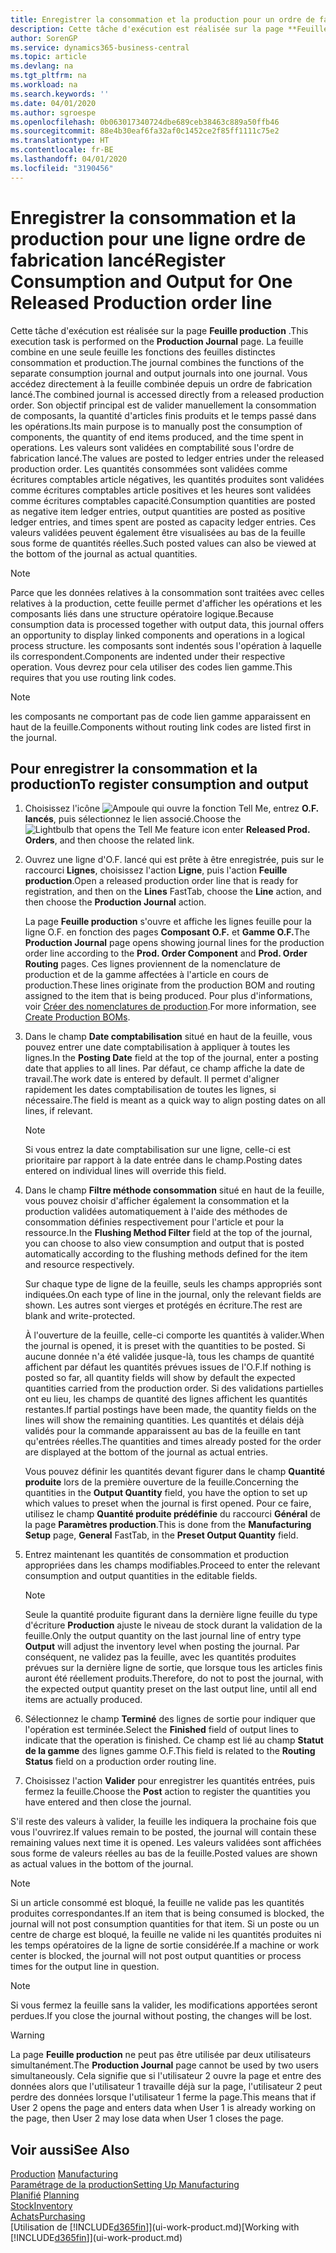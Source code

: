 ```yaml
---
title: Enregistrer la consommation et la production pour un ordre de fabrication | Microsoft Docs
description: Cette tâche d'exécution est réalisée sur la page **Feuille production** . La feuille combine en une seule feuille les fonctions des feuilles distinctes consommation et production. Vous accédez directement à la feuille combinée depuis un ordre de fabrication lancé. Son objectif principal est de valider manuellement la consommation de composants, la quantité d'articles finis produits et le temps passé dans les opérations.
author: SorenGP
ms.service: dynamics365-business-central
ms.topic: article
ms.devlang: na
ms.tgt_pltfrm: na
ms.workload: na
ms.search.keywords: ''
ms.date: 04/01/2020
ms.author: sgroespe
ms.openlocfilehash: 0b063017340724dbe689ceb38463c889a50ffb46
ms.sourcegitcommit: 88e4b30eaf6fa32af0c1452ce2f85ff1111c75e2
ms.translationtype: HT
ms.contentlocale: fr-BE
ms.lasthandoff: 04/01/2020
ms.locfileid: "3190456"
---
```

# <a name="register-consumption-and-output-for-one-released-production-order-line"></a><span data-ttu-id="15f16-106">Enregistrer la consommation et la production pour une ligne ordre de fabrication lancé</span><span class="sxs-lookup"><span data-stu-id="15f16-106">Register Consumption and Output for One Released Production order line</span></span>
<span data-ttu-id="15f16-107">Cette tâche d'exécution est réalisée sur la page **Feuille production** .</span><span class="sxs-lookup"><span data-stu-id="15f16-107">This execution task is performed on the **Production Journal** page.</span></span> <span data-ttu-id="15f16-108">La feuille combine en une seule feuille les fonctions des feuilles distinctes consommation et production.</span><span class="sxs-lookup"><span data-stu-id="15f16-108">The journal combines the functions of the separate consumption journal and output journals into one journal.</span></span> <span data-ttu-id="15f16-109">Vous accédez directement à la feuille combinée depuis un ordre de fabrication lancé.</span><span class="sxs-lookup"><span data-stu-id="15f16-109">The combined journal is accessed directly from a released production order.</span></span> <span data-ttu-id="15f16-110">Son objectif principal est de valider manuellement la consommation de composants, la quantité d'articles finis produits et le temps passé dans les opérations.</span><span class="sxs-lookup"><span data-stu-id="15f16-110">Its main purpose is to manually post the consumption of components, the quantity of end items produced, and the time spent in operations.</span></span> <span data-ttu-id="15f16-111">Les valeurs sont validées en comptabilité sous l'ordre de fabrication lancé.</span><span class="sxs-lookup"><span data-stu-id="15f16-111">The values are posted to ledger entries under the released production order.</span></span> <span data-ttu-id="15f16-112">Les quantités consommées sont validées comme écritures comptables article négatives, les quantités produites sont validées comme écritures comptables article positives et les heures sont validées comme écritures comptables capacité.</span><span class="sxs-lookup"><span data-stu-id="15f16-112">Consumption quantities are posted as negative item ledger entries, output quantities are posted as positive ledger entries, and times spent are posted as capacity ledger entries.</span></span> <span data-ttu-id="15f16-113">Ces valeurs validées peuvent également être visualisées au bas de la feuille sous forme de quantités réelles.</span><span class="sxs-lookup"><span data-stu-id="15f16-113">Such posted values can also be viewed at the bottom of the journal as actual quantities.</span></span>  

> [!NOTE]  
>  <span data-ttu-id="15f16-114">Parce que les données relatives à la consommation sont traitées avec celles relatives à la production, cette feuille permet d'afficher les opérations et les composants liés dans une structure opératoire logique.</span><span class="sxs-lookup"><span data-stu-id="15f16-114">Because consumption data is processed together with output data, this journal offers an opportunity to display linked components and operations in a logical process structure.</span></span> <span data-ttu-id="15f16-115">les composants sont indentés sous l'opération à laquelle ils correspondent.</span><span class="sxs-lookup"><span data-stu-id="15f16-115">Components are indented under their respective operation.</span></span> <span data-ttu-id="15f16-116">Vous devrez pour cela utiliser des codes lien gamme.</span><span class="sxs-lookup"><span data-stu-id="15f16-116">This requires that you use routing link codes.</span></span>  

> [!NOTE]  
>  <span data-ttu-id="15f16-117">les composants ne comportant pas de code lien gamme apparaissent en haut de la feuille.</span><span class="sxs-lookup"><span data-stu-id="15f16-117">Components without routing link codes are listed first in the journal.</span></span>  

## <a name="to-register-consumption-and-output"></a><span data-ttu-id="15f16-118">Pour enregistrer la consommation et la production</span><span class="sxs-lookup"><span data-stu-id="15f16-118">To register consumption and output</span></span>  
1.  <span data-ttu-id="15f16-119">Choisissez l'icône ![Ampoule qui ouvre la fonction Tell Me](media/ui-search/search_small.png "Dites-moi ce que vous voulez faire"), entrez **O.F. lancés**, puis sélectionnez le lien associé.</span><span class="sxs-lookup"><span data-stu-id="15f16-119">Choose the ![Lightbulb that opens the Tell Me feature](media/ui-search/search_small.png "Tell me what you want to do") icon enter **Released Prod. Orders**, and then choose the related link.</span></span>  
2.  <span data-ttu-id="15f16-120">Ouvrez une ligne d'O.F. lancé qui est prête à être enregistrée, puis sur le raccourci **Lignes**, choisissez l'action **Ligne**, puis l'action **Feuille production**.</span><span class="sxs-lookup"><span data-stu-id="15f16-120">Open a released production order line that is ready for registration, and then on the **Lines** FastTab, choose the **Line** action, and then choose the **Production Journal** action.</span></span>  

    <span data-ttu-id="15f16-121">La page **Feuille production** s'ouvre et affiche les lignes feuille pour la ligne O.F. en fonction des pages **Composant O.F.** et **Gamme O.F.**</span><span class="sxs-lookup"><span data-stu-id="15f16-121">The **Production Journal** page opens showing journal lines for the production order line according to the **Prod. Order Component** and **Prod. Order Routing** pages.</span></span> <span data-ttu-id="15f16-122">Ces lignes proviennent de la nomenclature de production et de la gamme affectées à l'article en cours de production.</span><span class="sxs-lookup"><span data-stu-id="15f16-122">These lines originate from the production BOM and routing assigned to the item that is being produced.</span></span> <span data-ttu-id="15f16-123">Pour plus d'informations, voir [Créer des nomenclatures de production](production-how-to-create-routings.md).</span><span class="sxs-lookup"><span data-stu-id="15f16-123">For more information, see [Create Production BOMs](production-how-to-create-routings.md).</span></span>  

3.  <span data-ttu-id="15f16-124">Dans le champ **Date comptabilisation** situé en haut de la feuille, vous pouvez entrer une date comptabilisation à appliquer à toutes les lignes.</span><span class="sxs-lookup"><span data-stu-id="15f16-124">In the **Posting Date** field at the top of the journal, enter a posting date that applies to all lines.</span></span> <span data-ttu-id="15f16-125">Par défaut, ce champ affiche la date de travail.</span><span class="sxs-lookup"><span data-stu-id="15f16-125">The work date is entered by default.</span></span> <span data-ttu-id="15f16-126">Il permet d'aligner rapidement les dates comptabilisation de toutes les lignes, si nécessaire.</span><span class="sxs-lookup"><span data-stu-id="15f16-126">The field is meant as a quick way to align posting dates on all lines, if relevant.</span></span>  

    > [!NOTE]  
    >  <span data-ttu-id="15f16-127">Si vous entrez la date comptabilisation sur une ligne, celle-ci est prioritaire par rapport à la date entrée dans le champ.</span><span class="sxs-lookup"><span data-stu-id="15f16-127">Posting dates entered on individual lines will override this field.</span></span>  

4.  <span data-ttu-id="15f16-128">Dans le champ **Filtre méthode consommation** situé en haut de la feuille, vous pouvez choisir d'afficher également la consommation et la production validées automatiquement à l'aide des méthodes de consommation définies respectivement pour l'article et pour la ressource.</span><span class="sxs-lookup"><span data-stu-id="15f16-128">In the **Flushing Method Filter** field at the top of the journal, you can choose to also view consumption and output that is posted automatically according to the flushing methods defined for the item and resource respectively.</span></span>  

    <span data-ttu-id="15f16-129">Sur chaque type de ligne de la feuille, seuls les champs appropriés sont indiquées.</span><span class="sxs-lookup"><span data-stu-id="15f16-129">On each type of line in the journal, only the relevant fields are shown.</span></span> <span data-ttu-id="15f16-130">Les autres sont vierges et protégés en écriture.</span><span class="sxs-lookup"><span data-stu-id="15f16-130">The rest are blank and write-protected.</span></span>  

    <span data-ttu-id="15f16-131">À l'ouverture de la feuille, celle-ci comporte les quantités à valider.</span><span class="sxs-lookup"><span data-stu-id="15f16-131">When the journal is opened, it is preset with the quantities to be posted.</span></span> <span data-ttu-id="15f16-132">Si aucune donnée n'a été validée jusque-là, tous les champs de quantité affichent par défaut les quantités prévues issues de l'O.F.</span><span class="sxs-lookup"><span data-stu-id="15f16-132">If nothing is posted so far, all quantity fields will show by default the expected quantities carried from the production order.</span></span> <span data-ttu-id="15f16-133">Si des validations partielles ont eu lieu, les champs de quantité des lignes affichent les quantités restantes.</span><span class="sxs-lookup"><span data-stu-id="15f16-133">If partial postings have been made, the quantity fields on the lines will show the remaining quantities.</span></span> <span data-ttu-id="15f16-134">Les quantités et délais déjà validés pour la commande apparaissent au bas de la feuille en tant qu'entrées réelles.</span><span class="sxs-lookup"><span data-stu-id="15f16-134">The quantities and times already posted for the order are displayed at the bottom of the journal as actual entries.</span></span>  

    <span data-ttu-id="15f16-135">Vous pouvez définir les quantités devant figurer dans le champ **Quantité produite** lors de la première ouverture de la feuille.</span><span class="sxs-lookup"><span data-stu-id="15f16-135">Concerning the quantities in the **Output Quantity** field, you have the option to set up which values to preset when the journal is first opened.</span></span> <span data-ttu-id="15f16-136">Pour ce faire, utilisez le champ **Quantité produite prédéfinie** du raccourci **Général** de la page **Paramètres production**.</span><span class="sxs-lookup"><span data-stu-id="15f16-136">This is done from the **Manufacturing Setup** page, **General** FastTab, in the **Preset Output Quantity** field.</span></span>

5.  <span data-ttu-id="15f16-137">Entrez maintenant les quantités de consommation et production appropriées dans les champs modifiables.</span><span class="sxs-lookup"><span data-stu-id="15f16-137">Proceed to enter the relevant consumption and output quantities in the editable fields.</span></span>  

    > [!NOTE]  
    >  <span data-ttu-id="15f16-138">Seule la quantité produite figurant dans la dernière ligne feuille du type d'écriture **Production** ajuste le niveau de stock durant la validation de la feuille.</span><span class="sxs-lookup"><span data-stu-id="15f16-138">Only the output quantity on the last journal line of entry type **Output** will adjust the inventory level when posting the journal.</span></span> <span data-ttu-id="15f16-139">Par conséquent, ne validez pas la feuille, avec les quantités produites prévues sur la dernière ligne de sortie, que lorsque tous les articles finis auront été réellement produits.</span><span class="sxs-lookup"><span data-stu-id="15f16-139">Therefore, do not to post the journal, with the expected output quantity preset on the last output line, until all end items are actually produced.</span></span>  

6.  <span data-ttu-id="15f16-140">Sélectionnez le champ **Terminé** des lignes de sortie pour indiquer que l'opération est terminée.</span><span class="sxs-lookup"><span data-stu-id="15f16-140">Select the **Finished** field of output lines to indicate that the operation is finished.</span></span> <span data-ttu-id="15f16-141">Ce champ est lié au champ **Statut de la gamme** des lignes gamme O.F.</span><span class="sxs-lookup"><span data-stu-id="15f16-141">This field is related to the **Routing Status** field on a production order routing line.</span></span>  
7.  <span data-ttu-id="15f16-142">Choisissez l'action **Valider** pour enregistrer les quantités entrées, puis fermez la feuille.</span><span class="sxs-lookup"><span data-stu-id="15f16-142">Choose the **Post** action to register the quantities you have entered and then close the journal.</span></span>  

<span data-ttu-id="15f16-143">S'il reste des valeurs à valider, la feuille les indiquera la prochaine fois que vous l'ouvrirez.</span><span class="sxs-lookup"><span data-stu-id="15f16-143">If values remain to be posted, the journal will contain these remaining values next time it is opened.</span></span> <span data-ttu-id="15f16-144">Les valeurs validées sont affichées sous forme de valeurs réelles au bas de la feuille.</span><span class="sxs-lookup"><span data-stu-id="15f16-144">Posted values are shown as actual values in the bottom of the journal.</span></span>  

> [!NOTE]  
>  <span data-ttu-id="15f16-145">Si un article consommé est bloqué, la feuille ne valide pas les quantités produites correspondantes.</span><span class="sxs-lookup"><span data-stu-id="15f16-145">If an item that is being consumed is blocked, the journal will not post consumption quantities for that item.</span></span> <span data-ttu-id="15f16-146">Si un poste ou un centre de charge est bloqué, la feuille ne valide ni les quantités produites ni les temps opératoires de la ligne de sortie considérée.</span><span class="sxs-lookup"><span data-stu-id="15f16-146">If a machine or work center is blocked, the journal will not post output quantities or process times for the output line in question.</span></span>  

> [!NOTE]  
>  <span data-ttu-id="15f16-147">Si vous fermez la feuille sans la valider, les modifications apportées seront perdues.</span><span class="sxs-lookup"><span data-stu-id="15f16-147">If you close the journal without posting, the changes will be lost.</span></span>  

> [!WARNING]  
>  <span data-ttu-id="15f16-148">La page **Feuille production** ne peut pas être utilisée par deux utilisateurs simultanément.</span><span class="sxs-lookup"><span data-stu-id="15f16-148">The **Production Journal** page cannot be used by two users simultaneously.</span></span> <span data-ttu-id="15f16-149">Cela signifie que si l'utilisateur 2 ouvre la page et entre des données alors que l'utilisateur 1 travaille déjà sur la page, l'utilisateur 2 peut perdre des données lorsque l'utilisateur 1 ferme la page.</span><span class="sxs-lookup"><span data-stu-id="15f16-149">This means that if User 2 opens the page and enters data when User 1 is already working on the page, then User 2 may lose data when User 1 closes the page.</span></span>  

## <a name="see-also"></a><span data-ttu-id="15f16-150">Voir aussi</span><span class="sxs-lookup"><span data-stu-id="15f16-150">See Also</span></span>  
<span data-ttu-id="15f16-151">[Production](production-manage-manufacturing.md)  </span><span class="sxs-lookup"><span data-stu-id="15f16-151">[Manufacturing](production-manage-manufacturing.md)  </span></span>  
[<span data-ttu-id="15f16-152">Paramétrage de la production</span><span class="sxs-lookup"><span data-stu-id="15f16-152">Setting Up Manufacturing</span></span>](production-configure-production-processes.md)  
<span data-ttu-id="15f16-153">[Planifié](production-planning.md)    </span><span class="sxs-lookup"><span data-stu-id="15f16-153">[Planning](production-planning.md)    </span></span>  
[<span data-ttu-id="15f16-154">Stock</span><span class="sxs-lookup"><span data-stu-id="15f16-154">Inventory</span></span>](inventory-manage-inventory.md)  
[<span data-ttu-id="15f16-155">Achats</span><span class="sxs-lookup"><span data-stu-id="15f16-155">Purchasing</span></span>](purchasing-manage-purchasing.md)  
<span data-ttu-id="15f16-156">[Utilisation de [!INCLUDE[d365fin](includes/d365fin_md.md)]](ui-work-product.md)</span><span class="sxs-lookup"><span data-stu-id="15f16-156">[Working with [!INCLUDE[d365fin](includes/d365fin_md.md)]](ui-work-product.md)</span></span>
